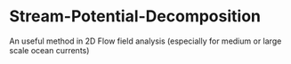# Stream-Potential-Decomposition
An useful method in 2D Flow field analysis (especially for medium or large scale ocean currents)
